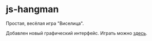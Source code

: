 # js-hangman
Простая, весёлая игра "Виселица".

Добавлен новый графический интерфейс.
Играть можно [здесь](https://axelbunt.github.io/js-hangman/index.html).

